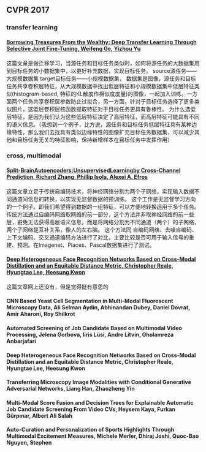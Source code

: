 ## CVPR 2017

### transfer learning

#### [Borrowing Treasures From the Wealthy: Deep Transfer Learning Through Selective Joint Fine-Tuning, Weifeng Ge, Yizhou Yu](https://arxiv.org/pdf/1702.08690.pdf)
这篇文章是做迁移学习，当源任务和目标任务类似时，如何将源任务的大数据集用到目标任务的小数据集中，以更好补充数据，实现目标任务。
source源任务——大规模数据集
target目标任务——小规模数据集，
数据集是图像，源任务和目标任务共享卷积层特征，从大规模数据中找出低层特征和小规模数据集中低层特征类似(histogram-based, 特征的KL散度作相似度度量)的图像，一起加入训练。一方面两个任务共享卷积层参数防止过拟合，另一方面，针对于目标任务选择了更多类似图片，这低层卷积层核函数提取特征对于目标任务更具有鲁棒性。
为什么选低层特征，是因为我们认为这些低层特征决定了高层特征，而高层特征可能具有不同的语义信息。（我想到一个例子，比方说，源任务和目标任务低层特征具有某种边缘特性，那么我们去找具有类似边缘特性的图像扩充目标任务数据集，可以减少其他和目标任务无关的特征影响，保持新增样本在目标任务中发挥作用）


### cross, multimodal
#### [Split-BrainAutoencoders:UnsupervisedLearningby Cross-Channel Prediction, Richard Zhang, Phillip Isola, Alexei A. Efros](https://arxiv.org/pdf/1611.09842.pdf)
这篇文章立足于传统自编码技术，将神经网络分割为两个子网络，实现输入数据不同通道间信息的转换，以实现无监督数据的预训练。
这个工作是无监督学习方向的一个例子。即我们希望得到数据的一组特征，可以方便地转换适用于多个任务。传统方法通过自编码网络取网络的前一部分，这个方法并非取神经网络的前一些层，避免无法获得高层语义信息，而是将网络分割为不同通道（两个）的子网络，两个子网络是互补关系，像人的左右脑。
这个方法同 自编码网络、去噪自编码、上下文编码、交叉通道编码方法进行了对比，主要比较是否可用于输入信号的重建、预测。在Imagenet、Places、Pascal数据集进行了测试。

#### [Deep Heterogeneous Face Recognition Networks Based on Cross-Modal Distillation and an Equitable Distance Metric, Christopher Reale, Hyungtae Lee, Heesung Kwon]()
这篇文章网上还没有，但是觉得挺有意思的


#### CNN Based Yeast Cell Segmentation in Multi-Modal Fluorescent Microscopy Data, Ali Selman Aydin, Abhinandan Dubey, Daniel Dovrat, Amir Aharoni, Roy Shilkrot

#### Automated Screening of Job Candidate Based on Multimodal Video Processing, Jelena Gorbova, Iiris Lüsi, Andre Litvin, Gholamreza Anbarjafari

####  Deep Heterogeneous Face Recognition Networks Based on Cross-Modal Distillation and an Equitable Distance Metric, Christopher Reale, Hyungtae Lee, Heesung Kwon

#### Transferring Microscopy Image Modalities with Conditional Generative Adversarial Networks, Liang Han, Zhaozheng Yin

#### Multi-Modal Score Fusion and Decision Trees for Explainable Automatic Job Candidate Screening From Video CVs, Heysem Kaya, Furkan Gürpınar, Albert Ali Salah

#### Auto-Curation and Personalization of Sports Highlights Through Multimodal Excitement Measures, Michele Merler, Dhiraj Joshi, Quoc-Bao Nguyen, Stephen

####



